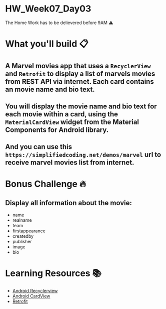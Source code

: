 # HW_Week07_Day03
The Home Work has to be delievered before 9AM ⚠️
# What you'll build 📋
## A Marvel movies app that uses a `RecyclerView` and `Retrofit` to display a list of marvels movies from REST API  via internet. Each card contains an movie name and bio text.

## You will display the movie name and bio text for each movie within a card, using the `MaterialCardView` widget from the Material Components for Android library.
## And you can use this `https://simplifiedcoding.net/demos/marvel` url to receive marvel movies list from internet.

# Bonus Challenge 🔥
## Display all information about the movie:
- name
- realname
- team
- firstappearance 
- createdby
- publisher
- image
- bio


# Learning Resources  📚
* [Android Recyclerview](https://developer.android.com/guide/topics/ui/layout/recyclerview)
* [Android CardView](https://developer.android.com/guide/topics/ui/layout/cardview)
* [Retrofit](https://square.github.io/retrofit/)

